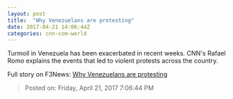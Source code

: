 ```yaml
---
layout: post
title:  "Why Venezuelans are protesting"
date: 2017-04-21 14:06:44Z
categories: cnn-com-world
---
```


Turmoil in Venezuela has been exacerbated in recent weeks. CNN's Rafael Romo explains the events that led to violent protests across the country.


Full story on F3News: [Why Venezuelans are protesting](http://www.f3nws.com/n/mFnYbE)

> Posted on: Friday, April 21, 2017 7:06:44 PM

